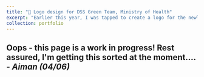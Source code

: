 ```yaml
---
title: "🎨 Logo design for DSS Green Team, Ministry of Health"
excerpt: "Earlier this year, I was tapped to create a logo for the newly-established Department of Scientific Services Green Team under Brunei’s Ministry of Health! [Read more here](/portfolio/portfolio_logo_dss_green). <br/><img src='../images/portfolio_dss_green.png'>"
collection: portfolio
---
```


Oops - this page is a work in progress! Rest assured, I'm getting this sorted at the moment.... - _Aiman (04/06)_
------